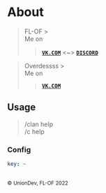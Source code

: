 # About
> FL-OF >  
Me on  
> > **[```VK.COM```](https://vk.com/id637642546)** <~> **[```DISCORD```](https://discord.gg/TuUGxzzKVU)**

> Overdessss >  
Me on  
> > **[```VK.COM```](https://vk.com/id570628369)**

## Usage
> /clan help  
> /c help

### Config
```yaml
key: ~
    
```

<small>&copy; UnionDev, FL-OF 2022</small>